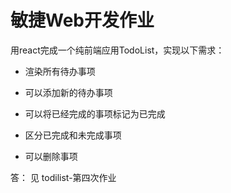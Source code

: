 # 敏捷Web开发作业
用react完成一个纯前端应用TodoList，实现以下需求：

* 渲染所有待办事项

* 可以添加新的待办事项

* 可以将已经完成的事项标记为已完成

* 区分已完成和未完成事项

* 可以删除事项

答：
见 todilist-第四次作业
